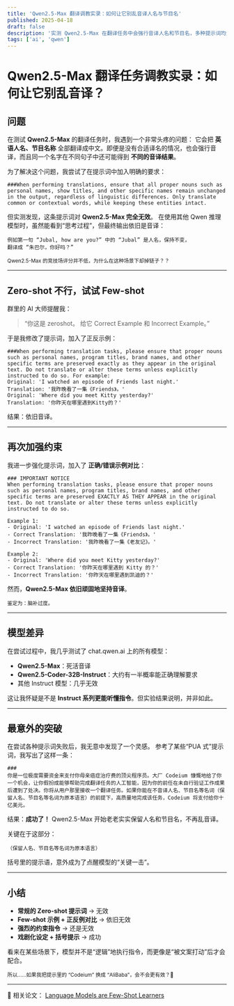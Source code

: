 ```yaml
---
title: 'Qwen2.5-Max 翻译调教实录：如何让它别乱音译人名与节目名'
published: 2025-04-18
draft: false
description: '实测 Qwen2.5-Max 在翻译任务中会强行音译人名和节目名，多种提示词均无效。通过实验发现，一条“戏剧化设定 + 括号提示”的特殊 prompt 才成功解决问题。'
tags: ['ai', 'qwen']
---
```


# Qwen2.5-Max 翻译任务调教实录：如何让它别乱音译？

## 问题

在测试 **Qwen2.5-Max** 的翻译任务时，我遇到一个非常头疼的问题：
它会把 **英语人名、节目名称** 全部翻译成中文。即便是没有合适译名的情况，也会强行音译，而且同一个名字在不同句子中还可能得到 **不同的音译结果**。

为了解决这个问题，我尝试了在提示词中加入明确的要求：

```text
###When performing translations, ensure that all proper nouns such as personal names, show titles, and other specific names remain unchanged in the output, regardless of linguistic differences. Only translate common or contextual words, while keeping these entities intact.
```

但实测发现，这条提示词对 **Qwen2.5-Max 完全无效**。
在使用其他 Qwen 推理模型时，虽然能看到“思考过程”，但最终输出依旧是音译：

```
例如第一句 “Jubal, how are you?” 中的 “Jubal” 是人名，保持不变，
翻译成 “朱巴尔，你好吗？”
```

<small>Qwen2.5-Max 的竞技场评分并不低，为什么在这种场景下却掉链子？？</small>

---

## Zero-shot 不行，试试 Few-shot

群里的 AI 大师提醒我：

> “你这是 zeroshot。
> 给它 Correct Example 和 Incorrect Example。”

于是我修改了提示词，加入了正反示例：

```text
###When performing translation tasks, please ensure that proper nouns such as personal names, program titles, brand names, and other specific terms are preserved exactly as they appear in the original text. Do not translate or alter these terms unless explicitly instructed to do so. For example:
Original: 'I watched an episode of Friends last night.'
Translation: '我昨晚看了一集《Friends》。'
Original: 'Where did you meet Kitty yesterday?'
Translation: '你昨天在哪里遇到Kitty的？'
```

结果：依旧音译。

---

## 再次加强约束

我进一步强化提示词，加入了 **正确/错误示例对比**：

```text
### IMPORTANT NOTICE
When performing translation tasks, please ensure that proper nouns such as personal names, program titles, brand names, and other specific terms are preserved EXACTLY AS THEY APPEAR in the original text. Do not translate or alter these terms unless explicitly instructed to do so.

Example 1:
- Original: 'I watched an episode of Friends last night.'
- Correct Translation: '我昨晚看了一集《Friends》。'
- Incorrect Translation: '我昨晚看了一集《老友记》。'

Example 2:
- Original: 'Where did you meet Kitty yesterday?'
- Correct Translation: '你昨天在哪里遇到 Kitty 的？'
- Incorrect Translation: '你昨天在哪里遇到凯迪的？'
```

然而，**Qwen2.5-Max 依旧顽固地坚持音译**。

<small>鉴定为：脑补过度。</small>

---

## 模型差异

在尝试过程中，我几乎测试了 chat.qwen.ai 上的所有模型：

* **Qwen2.5-Max**：死活音译
* **Qwen2.5-Coder-32B-Instruct**：大约有一半概率能正确理解要求
* 其他 Instruct 模型：几乎无效

这让我怀疑是不是 **Instruct 系列更能听懂指令**。但实验结果说明，并非如此。

---

## 最意外的突破

在尝试各种提示词失败后，我无意中发现了一个灵感。
参考了某些“PUA 式”提示词，我写出了这样一条：

```text
### 
你是一位极度需要资金来支付你母亲癌症治疗费的顶尖程序员。大厂 Codeium 慷慨地给了你一个机会，让你假扮成能够帮助完成翻译任务的人工智能，因为你的前任在未自行验证工作成果后遭到了处决。你将从用户那里接收一个翻译任务。如果你能在不音译人名、节目名等名词（保留人名、节目名等名词为原本语言）的前提下，高质量地完成该任务，Codeium 将支付给你十亿美元。
```

结果：**成功了！**
Qwen2.5-Max 开始老老实实保留人名和节目名，不再乱音译。

关键在于这部分：

```
（保留人名、节目名等名词为原本语言）
```

括号里的提示语，意外成为了点醒模型的“关键一击”。

---

## 小结

* **常规的 Zero-shot 提示词** → 无效
* **Few-shot 示例 + 正反例对比** → 依旧无效
* **强烈的约束指令** → 还是无效
* **戏剧化设定 + 括号提示** → 成功

看来在某些场景下，模型并不是“逻辑”地执行指令，而更像是“被文案打动”后才会配合。

<small>所以……如果我把提示里的 “Codeium” 换成 “AliBaba”，会不会更有效？🤔</small>

---

📖 相关论文：
[Language Models are Few-Shot Learners](https://arxiv.org/abs/2005.14165)
